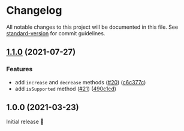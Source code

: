 # Changelog

All notable changes to this project will be documented in this file. See [standard-version](https://github.com/conventional-changelog/standard-version) for commit guidelines.

## [1.1.0](https://github.com/robingenz/capacitor-badge/compare/v1.0.0...v1.1.0) (2021-07-27)


### Features

* add `increase` and `decrease` methods ([#20](https://github.com/robingenz/capacitor-badge/issues/20)) ([c6c377c](https://github.com/robingenz/capacitor-badge/commit/c6c377c9ea189d96e0b2304463dca3a635c999a0))
* add `isSupported` method ([#21](https://github.com/robingenz/capacitor-badge/issues/21)) ([490c1cd](https://github.com/robingenz/capacitor-badge/commit/490c1cd71c37d3c1902eddfd5de21521b2dc5d10))

## 1.0.0 (2021-03-23)

Initial release 🎉
